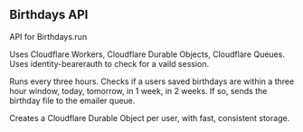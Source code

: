 
## Birthdays API

API for Birthdays.run

Uses Cloudflare Workers, Cloudflare Durable Objects, Cloudflare Queues. Uses identity-bearerauth to check for a vaild session.  
  
Runs every three hours. Checks if a users saved birthdays are within a three hour window, today, tomorrow, in 1 week, in 2 weeks. If so, sends the birthday file to the emailer queue.
  
Creates a Cloudflare Durable Object per user, with fast, consistent storage.  
